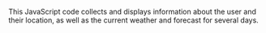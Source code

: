 This JavaScript code collects and displays information about the user and their location, as well as the current weather and forecast for several days.
